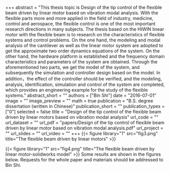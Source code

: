 ﻿+++ 
abstract = "This thesis topic is Design of the tip control of the flexible beam driven by linear motor based on vibration modal analysis. With the flexible parts more and more applied in the field of industry, medicine, control and aerospace, the flexible control is one of the most important research directions in many subjects. The thesis based on the HIWIN linear motor with the flexible beam is to research on the characteristics of flexible systems and control problems. On the one hand, the modeling and modal analysis of the cantilever as well as the linear motor system are adopted to get the approximate two order dynamics equations of the system. On the other hand, the hardware platform is established and the frequency domain characteristics and parameters of the system are obtained. Through the aforementioned two parts, we get the model of the system, and subsequently the simulation and controller design based on the model. In addition，the effect of the controller should be verified, and the modeling, analysis, identification, simulation and control of the system are completed, which provides an engineering example for the study of the flexible systems."
abstract_short = ""
authors = ["Bin Shi"]
date = "2016-07-01"
image = ""
image_preview = ""
math = true
publication = "B.S. degree dissertation (written in Chinese)"
publication_short = ""
publication_types = ["0"]
selected = false
title = "Design of the tip control of the flexible beam driven by linear motors based on vibration modal analysis"
url_code = ""
url_dataset = ""
url_pdf = "papers/Design of the tip control of flexible beam driven by linear motor based on vibration modal analysis.pdf"
url_project = ""
url_slides = ""
url_video = ""
+++
{{< figure library="1" src="fig3.png" title="The flexible beam driven by linear motors" >}}

{{< figure library="1" src="fig4.png" title="The flexible beam driven by linear motor-solidworks model" >}}
Some results are shown in the figures below. Requests for the whole paper and materials should be addressed to Bin Shi.
